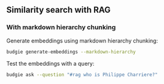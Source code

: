 ## Similarity search with RAG


### With markdown hierarchy chunking

Generate embeddings using markdown hierarchy chunking:
```bash
budgie generate-embeddings --markdown-hierarchy
```

Test the embeddings with a query:
```bash
budgie ask --question "#rag who is Philippe Charriere?"
```